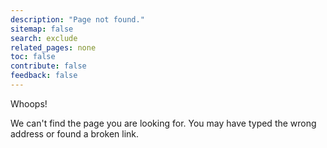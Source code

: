 ```yaml
---
description: "Page not found."
sitemap: false
search: exclude
related_pages: none
toc: false
contribute: false
feedback: false
---  
```


<div class="page-not-found">
  <p id="page-not-found-heading">Whoops!</p>

  <p id="page-not-found-body">We can't find the page you are looking for. You may have typed the wrong address or found a broken link.</p>
</div>
